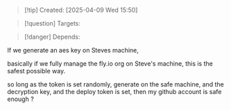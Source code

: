 
>[!tip] Created: [2025-04-09 Wed 15:50]

>[!question] Targets: 

>[!danger] Depends: 

If we generate an aes key on Steves machine, 

basically if we fully manage the fly.io org on Steve's machine, this is the safest possible way.

so long as the token is set randomly, generate on the safe machine, and the decryption key, and the deploy token is set, then my github account is safe enough ?